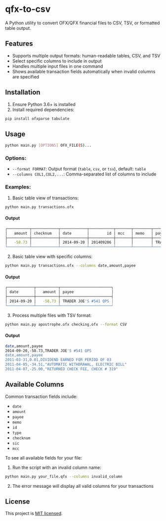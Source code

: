 # qfx-to-csv

A Python utility to convert OFX/QFX financial files to CSV, TSV, or formatted table output.

## Features

- Supports multiple output formats: human-readable tables, CSV, and TSV
- Select specific columns to include in output
- Handles multiple input files in one command
- Shows available transaction fields automatically when invalid columns are specified

## Installation

1. Ensure Python 3.6+ is installed
2. Install required dependencies:
```bash
pip install ofxparse tabulate
```

## Usage

```bash
python main.py [OPTIONS] OFX_FILE(S)...
```

### Options:
- `--format FORMAT`: Output format (`table`, `csv`, or `tsv`), default: `table`
- `--columns COL1,COL2,...`: Comma-separated list of columns to include

### Examples:
1. Basic table view of transactions:
```bash
python main.py transactions.ofx
```

#### Output
```bash
┌──────────┬────────────┬────────────┬───────────┬───────┬────────┬───────────────────────┬───────┬─────────┬─────────────┐
│   amount │ checknum   │ date       │        id │ mcc   │ memo   │ payee                 │ sic   │ type    │ user_date   │
├──────────┼────────────┼────────────┼───────────┼───────┼────────┼───────────────────────┼───────┼─────────┼─────────────┤
│   -58.73 │            │ 2014-09-20 │ 201409206 │       │        │ TRADER JOE'S #541 QPS │ None  │ payment │ None        │
└──────────┴────────────┴────────────┴───────────┴───────┴────────┴───────────────────────┴───────┴─────────┴─────────────┘
```

2. Basic table view with specific columns:
```bash
python main.py transactions.ofx --columns date,amount,payee
```

#### Output
```bash
┌────────────┬──────────┬───────────────────────┐
│ date       │   amount │ payee                 │
├────────────┼──────────┼───────────────────────┤
│ 2014-09-20 │   -58.73 │ TRADER JOE'S #541 QPS │
└────────────┴──────────┴───────────────────────┘
```

3. Process multiple files with TSV format:
```bash
python main.py apostrophe.ofx checking.ofx --format CSV
```

#### Output
```bash
date,amount,payee
2014-09-20,-58.73,TRADER JOE'S #541 QPS
date,amount,payee
2011-03-31,0.01,DIVIDEND EARNED FOR PERIOD OF 03
2011-04-05,-34.51,"AUTOMATIC WITHDRAWAL, ELECTRIC BILL"
2011-04-07,-25.00,"RETURNED CHECK FEE, CHECK # 319"
```

## Available Columns

Common transaction fields include:
- `date`
- `amount`
- `payee`
- `memo`
- `id`
- `type`
- `checknum`
- `sic`
- `mcc`

To see all available fields for your file:
1. Run the script with an invalid column name:
```bash
python main.py your_file.qfx --columns invalid_column
```
2. The error message will display all valid columns for your transactions

## License

This project is [MIT licensed](LICENSE).
